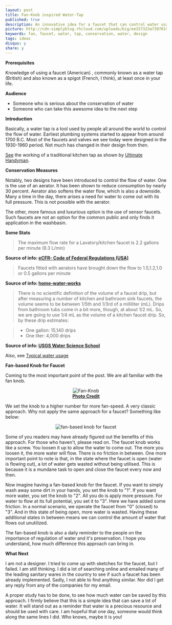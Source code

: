 ```yaml
---
layout: post
title: Fan-Knob inspired Water-Tap
published: true
description: An innovative idea for a faucet that can control water usage. Inspired by the Fan knob regulator.
picture: http://cdn-simplyblog.rhcloud.com/uploads/big/ee157323a73970194ddd7b0cf7e56e40.png
keywords: fan, faucet, water, tap, conservation, water, design
tags: ideas
disqus:	y
share: y
---
```


**Prerequisites**

Knowledge of using a faucet (American) , commonly known as a water tap (British) and also known as a spigot (French, I think), at least once in your life.

**Audience**

+	Someone who is serious about the conservation of water
+	Someone who can take this awesome idea to the next step

**Introduction**

Basically, a water tap is a tool used by people all around the world to control the flow of water. Earliest plumbing systems started to appear from around 1700 B.C. Most of the faucets and valves we see today were designed in the 1930-1960 period. Not much has changed in their design from then. 

[See](https://www.youtube.com/watch?v=FV4kH8IMjtY) the working of a traditional kitchen tap as shown by [Ultimate Handyman](http://www.ultimatehandyman.co.uk/index.htm).


**Conservation Measures**

Notably, two designs have been introduced to control the flow of water. One is the use of an aerator. It has been shown to reduce consumption by nearly 30 percent. Aerator also softens the water flow, which is also a downside. Many a time in the day, there arises a need for water to come out with its full pressure. This is not possible with the aerator. 

The other, more famous and luxurious option is the use of sensor faucets. Such faucets are not an option for the common public and only finds it application in the washbasin. 

**Some Stats**

>The maximum flow rate for a Lavatory/kitchen faucet is 2.2 gallons per minute (8.3 L/min)

<b class="small">Source of info: [eCFR- Code of Federal Regulations (USA)](http://www.ecfr.gov/cgi-bin/text-idx?SID=45151ba12ebfbba8afbf95d31bcd2ace&mc=true&node=pt10.3.430&rgn=div5#se10.3.430_132)</b>

>Faucets fitted with aerators have brought down the flow to 1.5,1.2,1.0 or 0.5 gallons per minute

<b class="small">Source of info: [home-water-works](http://www.home-water-works.org/indoor-use/faucet)</b>

>There is no scientific definition of the volume of a faucet drip, but after measuring a number of kitchen and bathroom sink faucets, the volume seems to be between 1/5th and 1/3rd of a milliliter (mL). Drips from bathroom tubs come in a bit more, though, at about 1/2 mL. So, we are going to use 1/4 mL as the volume of a kitchen faucet drip. So, by these drip estimates:

>+	One gallon: 15,140 drips
>+	One liter: 4,000 drips

<b class="small">Source of info: [USGS Water Science School](http://water.usgs.gov/edu/qa-home-leak.html)</b>

Also, see [Typical water usage](http://water.usgs.gov/edu/qa-home-percapita.html)

**Fan-based Knob for Faucet**

Coming to the most important point of the post. We are all familiar with the fan knob. 

<center><img src="http://cdn-simplyblog.rhcloud.com/uploads/big/7177995c25d137781ee231026a5b9b31.JPG" alt="Fan-Knob" /></center>
<center><b class="small"><a href="http://www.nerdswarehouse.com.au/Product?product_id=579">Photo Credit</a></b></center>

We set the knob to a higher number for more fan-speed. A very classic approach. Why not apply the same approach for a faucet? Something like below: 

<center><img src="http://cdn-simplyblog.rhcloud.com/uploads/big/4e1b04afe29ccfc35a4ca01924fa30b5.png" alt="fan-based knob for faucet" /></center>


Some of you readers may have already figured out the benefits of this approach. For those who haven't, please read on. The faucet knob works like a screw. You loosen it up to allow the water to come out. The more you loosen it, the more water will flow. There is no friction in between. One more important point to note is that, in the state where the faucet is open (water is flowing out), a lot of water gets wasted without being utilised. This is because it is a mundane task to open and close the faucet every now and then.

Now imagine having a fan-based knob for the faucet. If you want to simply wash away some dirt in your hands, you set the knob to "1". If you want more water, you set the knob to "2". All you do is apply more pressure. For water to flow at its full potential, you set it to "3". Here we have added some friction. In a normal scenario, we operate the faucet from "0" (closed) to "3". And in this state of being open, more water is wasted. Having these additional states in between means we can control the amount of water that flows out unutilized. 

The fan-based knob is also a daily reminder to the people on the importance of regulation of water and it's preservation. I hope you understand, how much difference this approach can bring in. 

**What Next**

I am not a designer. I tried to come up with sketches for the faucet, but I failed. I am still thinking. I did a lot of searching online and emailed many of the leading sanitary wares in the country to see if such a faucet has been already implemented. Sadly, I not able to find anything similar. Nor did I get any reply from any of the companies for my email.

A proper study has to be done, to see how much water can be saved by this approach. I firmly believe that this is a simple idea that can save a lot of water. It will stand out as a reminder that water is a precious resource and should be used with care. I am hopeful that one day, someone would think along the same lines I did. Who knows, maybe it is you! 
